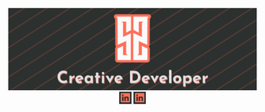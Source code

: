 <div align='center'>
<img src='https://github.com/1Sami1/1Sami1/blob/main/assets/github-banner.png'></img>
</div>
<div align='center'>
  <a href='https://www.linkedin.com/in/qaidin-noory-164a9425/'><img src='https://github.com/1Sami1/1Sami1/blob/main/assets/linkedin-icon.png' width='25px'></img></a>
  <a href='[https://www.linkedin.com/in/qaidin-noory-164a9425/](https://twitter.com/SamiAdli10)'><img src='https://github.com/1Sami1/1Sami1/blob/main/assets/linkedin-icon.png' width='25px'></img></a>
</div>




